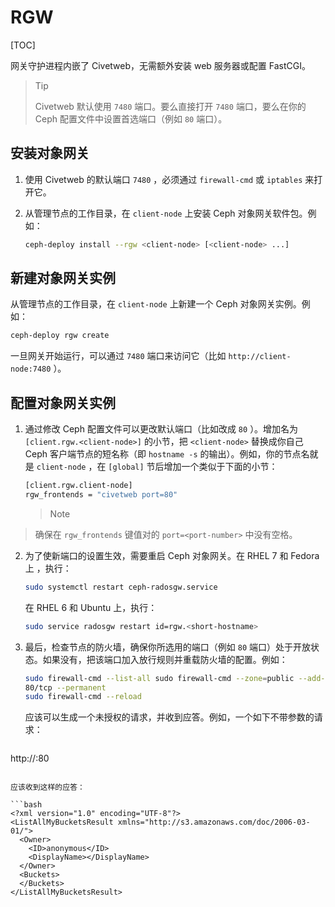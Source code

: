 # RGW

[TOC]

网关守护进程内嵌了 Civetweb，无需额外安装 web 服务器或配置 FastCGI。

> Tip
>
> Civetweb 默认使用 `7480` 端口。要么直接打开 `7480` 端口，要么在你的 Ceph 配置文件中设置首选端口（例如 `80` 端口）。

## 安装对象网关

1. 使用 Civetweb 的默认端口 `7480` ，必须通过 `firewall-cmd` 或 `iptables` 来打开它。

2. 从管理节点的工作目录，在 `client-node` 上安装 Ceph 对象网关软件包。例如：

   ```bash
   ceph-deploy install --rgw <client-node> [<client-node> ...]
   ```

## 新建对象网关实例

从管理节点的工作目录，在 `client-node` 上新建一个 Ceph 对象网关实例。例如：

```bash
ceph-deploy rgw create
```

一旦网关开始运行，可以通过 `7480` 端口来访问它（比如 `http://client-node:7480` ）。

## 配置对象网关实例

1. 通过修改 Ceph 配置文件可以更改默认端口（比如改成 `80` ）。增加名为 `[client.rgw.<client-node>]` 的小节，把 `<client-node>` 替换成你自己 Ceph 客户端节点的短名称（即 `hostname -s` 的输出）。例如，你的节点名就是 `client-node` ，在 `[global]` 节后增加一个类似于下面的小节：

   ```bash
   [client.rgw.client-node]
   rgw_frontends = "civetweb port=80"
   ```

   > Note
>
   > 确保在 `rgw_frontends` 键值对的 `port=<port-number>` 中没有空格。

2. 为了使新端口的设置生效，需要重启 Ceph 对象网关。在 RHEL 7 和 Fedora 上 ，执行：

   ```bash
   sudo systemctl restart ceph-radosgw.service
   ```

   在 RHEL 6 和 Ubuntu 上，执行：

   ```bash
   sudo service radosgw restart id=rgw.<short-hostname>
   ```

3. 最后，检查节点的防火墙，确保你所选用的端口（例如 `80` 端口）处于开放状态。如果没有，把该端口加入放行规则并重载防火墙的配置。例如：

   ```bash
   sudo firewall-cmd --list-all sudo firewall-cmd --zone=public --add-port
   80/tcp --permanent
   sudo firewall-cmd --reload
   ```

   应该可以生成一个未授权的请求，并收到应答。例如，一个如下不带参数的请求：

   ```bash
http://<client-node>:80
   ```
   
   应该收到这样的应答：

   ```bash
<?xml version="1.0" encoding="UTF-8"?>
   <ListAllMyBucketsResult xmlns="http://s3.amazonaws.com/doc/2006-03-01/">
     <Owner>
       <ID>anonymous</ID>
       <DisplayName></DisplayName>
     </Owner>
     <Buckets>
     </Buckets>
   </ListAllMyBucketsResult>
   ```
   